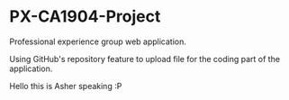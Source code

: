 # PX-CA1904-Project
Professional experience group web application.

Using GitHub's repository feature to upload
file for the coding part of the application.

Hello this is Asher speaking :P 
